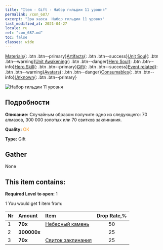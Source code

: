 ```yaml
---
title: "Item - Gift - Набор гильдии 11 уровня"
permalink: /con_687/
excerpt: "Эра хаоса  Набор гильдии 11 уровня"
last_modified_at: 2021-04-27
locale: ru
ref: "con_687.md"
toc: false
classes: wide
---
```

 [Materials](/ItemsRU/){: .btn .btn--primary}[Artifacts](/ItemsRU/Artifacts/){: .btn .btn--success}[Unit Soul](/ItemsRU/UnitSoul/){: .btn .btn--warning}[Unit Awakening](/ItemsRU/UnitAwakening/){: .btn .btn--danger}[Hero Soul](/ItemsRU/HeroSoul/){: .btn .btn--info}[Hero Skill](/ItemsRU/HeroSkill/){: .btn .btn--primary}[Gift](/ItemsRU/Gift/){: .btn .btn--success}[Event related](/ItemsRU/Events/){: .btn .btn--warning}[Avatars](/ItemsRU/Avatars/){: .btn .btn--danger}[Consumables](/ItemsRU/Consumables/){: .btn .btn--info}[Unknown](/ItemsRU/Unknown/){: .btn .btn--primary}

 ![Набор гильдии 11 уровня](/images/t/i_50002.png)

## Подробности
 **Описание:** Случайным образом получите одно из следующего: 70 алмазов, 300 000 золотых или 70 свитков заклинания.

 **Quality:** <span style="color: #FF8C00">OK</span>

 **Type:** Gift

## Gather

  None

## This item contains:

 **Required Level to open:** 1

 1 You would get **1** item  from:

  | Nr | Amount |     Item    | Drop Rate,% |
  |:---|:-------|:------------|:---------:|
  | 1 |  **70x** | [Небесный камень](/ItemsRU/art_188/) | 50 | 
  | 2 |  **300000x** | <i class="fas fa-coins"/> | 25 | 
  | 3 |  **70x** | [Свиток заклинания](/ItemsRU/con_694/) | 25 | 
